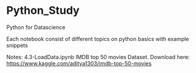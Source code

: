 # Python_Study
Python for Datascience

Each notebook consist of different topics on python basics with example snippets

Notes:
4.3-LoadData.ipynb
IMDB top 50 movies Dataset. 
Download here: https://www.kaggle.com/aditya1303/imdb-top-50-movies

